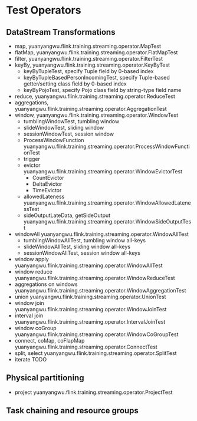 # Test Operators

## DataStream Transformations

- map, yuanyangwu.flink.training.streaming.operator.MapTest
- flatMap, yuanyangwu.flink.training.streaming.operator.FlatMapTest
- filter, yuanyangwu.flink.training.streaming.operator.FilterTest
- keyBy, yuanyangwu.flink.training.streaming.operator.KeyByTest
  - keyByTupleTest, specify Tuple field by 0-based index
  - keyByTupleBasedPersonIncomingTest, specify Tuple-based getter/setting class field by 0-based index
  - keyByPojoTest, specify Pojo class field by string-type field name
- reduce, yuanyangwu.flink.training.streaming.operator.ReduceTest
- aggregations, yuanyangwu.flink.training.streaming.operator.AggregationTest
- window, yuanyangwu.flink.training.streaming.operator.WindowTest
  - tumblingWindowTest, tumbling window
  - slideWindowTest, sliding window
  - sessionWindowTest, session window
  - ProcessWindowFunction yuanyangwu.flink.training.streaming.operator.ProcessWindowFunctionTest
  - trigger
  - evictor yuanyangwu.flink.training.streaming.operator.WindowEvictorTest
    - CountEvictor
    - DeltaEvictor
    - TimeEvictor
  - allowedLateness yuanyangwu.flink.training.streaming.operator.WindowAllowedLatenessTest
  - sideOutputLateData, getSideOutput yuanyangwu.flink.training.streaming.operator.WindowSideOutputTest
- windowAll yuanyangwu.flink.training.streaming.operator.WindowAllTest
  - tumblingWindowAllTest, tumbling window all-keys
  - slideWindowAllTest, sliding window all-keys
  - sessionWindowAllTest, session window all-keys
- window apply yuanyangwu.flink.training.streaming.operator.WindowAllTest
- window reduce yuanyangwu.flink.training.streaming.operator.WindowReduceTest
- aggregations on windows yuanyangwu.flink.training.streaming.operator.WindowAggregationTest
- union yuanyangwu.flink.training.streaming.operator.UnionTest
- window join yuanyangwu.flink.training.streaming.operator.WindowJoinTest
- interval join yuanyangwu.flink.training.streaming.operator.IntervalJoinTest
- window coGroup yuanyangwu.flink.training.streaming.operator.WindowCoGroupTest
- connect, coMap, coFlapMap yuanyangwu.flink.training.streaming.operator.ConnectTest
- split, select yuanyangwu.flink.training.streaming.operator.SplitTest
- iterate TODO

## Physical partitioning

- project yuanyangwu.flink.training.streaming.operator.ProjectTest

## Task chaining and resource groups
